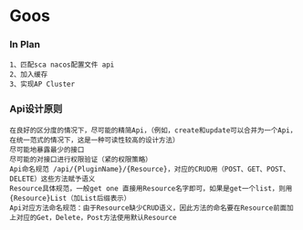 # Goos

### In Plan
    1、匹配sca nacos配置文件 api
    2、加入缓存
    3、实现AP Cluster


### Api设计原则
    
    在良好的区分度的情况下，尽可能的精简Api，（例如，create和update可以合并为一个Api，在统一范式的情况下，这是一种可读性较高的设计方法）
    尽可能地暴露最少的接口
    尽可能的对接口进行权限验证（紧的权限策略）
    Api命名规范 /api/{PluginName}/{Resource}，对应的CRUD用（POST、GET、POST、DELETE）这些方法赋予语义
    Resource具体规范，一般get one 直接用Resource名字即可，如果是get一个list，则用{Resource}List（加List后缀表示）
    Api对应方法命名规范：由于Resource缺少CRUD语义，因此方法的命名要在Resource前面加上对应的Get，Delete，Post方法使用默认Resource
    
    